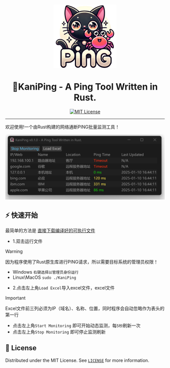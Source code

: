 <div align="center">
  <img src="src/app.png" alt="项目图标" width="200">
  <h1 align="center">🦀KaniPing - A  Ping Tool Written in Rust.</h1>

</div>

<div align="center">
<a href="https://github.com/Earture/KaniPing/blob/main/LICENSE"><img src="https://img.shields.io/github/license/Earture/KaniPing?style=for-the-badge&color=blue" alt="MIT License"></a>

 <hr>
</div>

欢迎使用!一个由Rust构建的网络通断PING批量监测工具！

![App screenshot](./assets/screenshot.png)

## ⚡ 快速开始

最简单的方法是 [直接下载编译好的可执行文件](https://docs.all-hands.dev/modules/usage/runtimes#connecting-to-your-filesystem)

- 1.双击运行文件
> [!WARNING]
> 因为程序使用了Rust原生库进行PING请求，所以需要目标系统的管理员权限！
> - Windows `右键选择以管理员身份运行`
> - Linux\MacOS `sudo ./KaniPing`
- 2.点击左上角`Load Excel`导入excel文件，excel文件
> [!IMPORTANT]
> Excel文件前三列必须为IP（域名）、名称、位置，同时程序会自动忽略作为表头的第一行
- 点击左上角`Start Monitoring` 即可开始动态监测，每`5秒`刷新一次
- 点击左上角`Stop Monitoring` 即可停止监测刷新


## 📜 License

Distributed under the MIT License. See [`LICENSE`](./LICENSE) for more information.